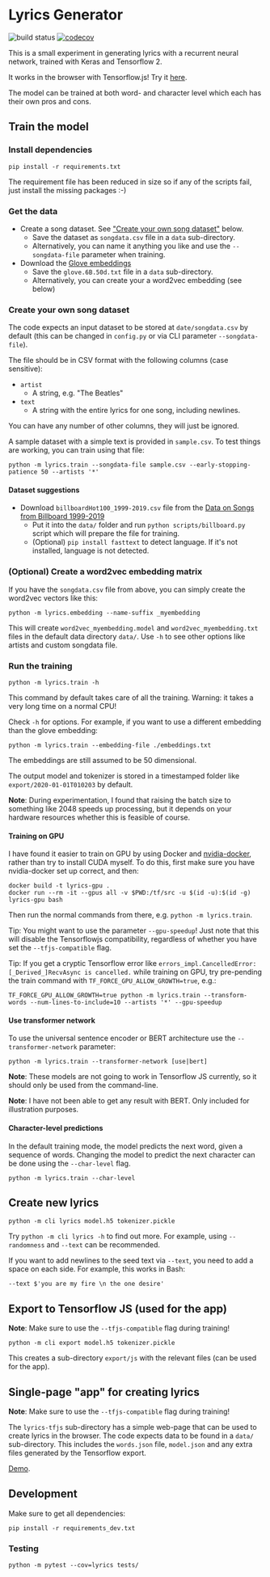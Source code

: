 # Lyrics Generator

![build status](https://github.com/dlebech/lyrics-generator/actions/workflows/python-app.yml/badge.svg)
[![codecov](https://codecov.io/gh/dlebech/lyrics-generator/branch/master/graph/badge.svg)](https://codecov.io/gh/dlebech/lyrics-generator)

This is a small experiment in generating lyrics with a recurrent neural network, trained with Keras and Tensorflow 2.

It works in the browser with Tensorflow.js! Try it [here](https://davidlebech.com/lyrics/).

The model can be trained at both word- and character level which each has their own pros and cons.

## Train the model

### Install dependencies

```shell
pip install -r requirements.txt
```

The requirement file has been reduced in size so if any of the scripts fail,
just install the missing packages :-)

### Get the data

- Create a song dataset. See ["Create your own song dataset"](#create-your-own-song-dataset) below.
  - Save the dataset as `songdata.csv` file in a `data` sub-directory.
  - Alternatively, you can name it anything you like and use the `--songdata-file` parameter when training.
- Download the [Glove embeddings](http://nlp.stanford.edu/data/glove.6B.zip)
  - Save the `glove.6B.50d.txt` file in a `data` sub-directory.
  - Alternatively, you can create your a word2vec embedding (see below)

### Create your own song dataset

The code expects an input dataset to be stored at `date/songdata.csv` by default (this can be changed in `config.py` or via CLI parameter `--songdata-file`).

The file should be in CSV format with the following columns (case sensitive):
- `artist`
  - A string, e.g. "The Beatles"
- `text`
  - A string with the entire lyrics for one song, including newlines.

You can have any number of other columns, they will just be ignored.

A sample dataset with a simple text is provided in `sample.csv`. To test things are working, you can train using that file:

```shell
python -m lyrics.train --songdata-file sample.csv --early-stopping-patience 50 --artists '*'
```

#### Dataset suggestions

- Download `billboardHot100_1999-2019.csv` file from the [Data on Songs from Billboard 1999-2019](https://www.kaggle.com/danield2255/data-on-songs-from-billboard-19992019)
  - Put it into the `data/` folder and run `python scripts/billboard.py` script which will prepare the file for training.
  - (Optional) `pip install fasttext` to detect language. If it's not installed, language is not detected.

  
### (Optional) Create a word2vec embedding matrix

If you have the `songdata.csv` file from above, you can simply create the
word2vec vectors like this:

```shell
python -m lyrics.embedding --name-suffix _myembedding
```

This will create `word2vec_myembedding.model` and `word2vec_myembedding.txt`
files in the default data directory `data/`. Use `-h` to see other options
like artists and custom songdata file.

### Run the training

```shell
python -m lyrics.train -h
```

This command by default takes care of all the training. Warning: it takes a
very long time on a normal CPU!

Check `-h` for options. For example, if you want to use a different embedding
than the glove embedding:

```shell
python -m lyrics.train --embedding-file ./embeddings.txt
```

The embeddings are still assumed to be 50 dimensional.

The output model and tokenizer is stored in a timestamped folder like `export/2020-01-01T010203` by default.

**Note**: During experimentation, I found that raising the batch size to something like 2048 speeds up processing, but it depends on your hardware resources whether this is feasible of course.

#### Training on GPU

I have found it easier to train on GPU by using Docker and [nvidia-docker](https://github.com/NVIDIA/nvidia-docker), rather than try to install CUDA myself. To do this, first make sure you have nvidia-docker set up correct, and then:

```shell
docker build -t lyrics-gpu .
docker run --rm -it --gpus all -v $PWD:/tf/src -u $(id -u):$(id -g) lyrics-gpu bash
```

Then run the normal commands from there, e.g. `python -m lyrics.train`.

Tip: You might want to use the parameter `--gpu-speedup`! Just note that this will disable the Tensorflowjs compatibility, regardless of whether you have set the `--tfjs-compatible` flag.

Tip: If you get a cryptic Tensorflow error like `errors_impl.CancelledError:  [_Derived_]RecvAsync is cancelled.` while training on GPU, try pre-pending the train command with `TF_FORCE_GPU_ALLOW_GROWTH=true`, e.g.:
```shell
TF_FORCE_GPU_ALLOW_GROWTH=true python -m lyrics.train --transform-words --num-lines-to-include=10 --artists '*' --gpu-speedup
```

#### Use transformer network

To use the universal sentence encoder or BERT architecture use the `--transformer-network` parameter:

```shell
python -m lyrics.train --transformer-network [use|bert]
```

**Note**: These models are not going to work in Tensorflow JS currently, so it
should only be used from the command-line.

**Note**: I have not been able to get any result with BERT. Only included for
illustration purposes.

#### Character-level predictions

In the default training mode, the model predicts the next word, given a sequence of words. Changing the model to predict the next character can be done using the `--char-level` flag.

```shell
python -m lyrics.train --char-level
```

## Create new lyrics

```shell
python -m cli lyrics model.h5 tokenizer.pickle
```

Try `python -m cli lyrics -h` to find out more. For example, using `--randomness` and `--text` can be recommended.

If you want to add newlines to the seed text via `--text`, you need to add a space on each side. For example, this works in Bash:

```
--text $'you are my fire \n the one desire'
```

## Export to Tensorflow JS (used for the app)

**Note**: Make sure to use the `--tfjs-compatible` flag during training!

```shell
python -m cli export model.h5 tokenizer.pickle
```

This creates a sub-directory `export/js` with the relevant files (can be used
for the app).

## Single-page "app" for creating lyrics

**Note**: Make sure to use the `--tfjs-compatible` flag during training!

The `lyrics-tfjs` sub-directory has a simple web-page that can be used to
create lyrics in the browser. The code expects data to be found in a `data/`
sub-directory. This includes the `words.json` file, `model.json` and any extra
files generated by the Tensorflow export.

[Demo](https://davidlebech.com/lyrics/).

## Development

Make sure to get all dependencies:

```shell
pip install -r requirements_dev.txt
```

### Testing

```shell
python -m pytest --cov=lyrics tests/
```
